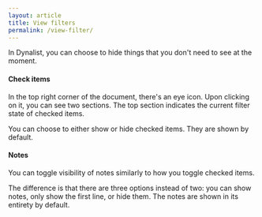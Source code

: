 ```yaml
---
layout: article
title: View filters
permalink: /view-filter/
---
```


In Dynalist, you can choose to hide things that you don't need to see at the moment.

#### Check items

In the top right corner of the document, there's an eye icon. Upon clicking on it, you can see two sections. The top section indicates the current filter state of checked items.

You can choose to either show or hide checked items. They are shown by default.

#### Notes

You can toggle visibility of notes similarly to how you toggle checked items.

The difference is that there are three options instead of two: you can show notes, only show the first line, or hide them. The notes are shown in its entirety by default.
